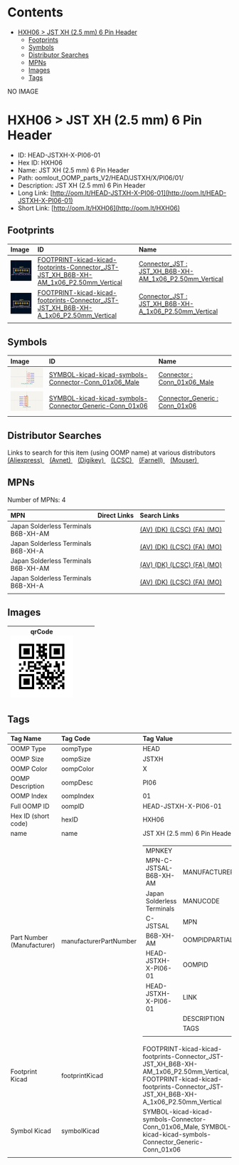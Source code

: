 



Contents
========

* [HXH06 > JST XH (2.5 mm) 6 Pin Header](#hxh06--jst-xh-25-mm-6-pin-header)
	* [Footprints](#footprints)
	* [Symbols](#symbols)
	* [Distributor Searches](#distributor-searches)
	* [MPNs](#mpns)
	* [Images](#images)
	* [Tags](#tags)
  
NO IMAGE  
# HXH06 > JST XH (2.5 mm) 6 Pin Header

- ID: HEAD-JSTXH-X-PI06-01
- Hex ID: HXH06
- Name: JST XH (2.5 mm) 6 Pin Header
- Path: oomlout_OOMP_parts_V2/HEAD/JSTXH/X/PI06/01/
- Description: JST XH (2.5 mm) 6 Pin Header
- Long Link: [http://oom.lt/HEAD-JSTXH-X-PI06-01](http://oom.lt/HEAD-JSTXH-X-PI06-01)
- Short Link: [http://oom.lt/HXH06](http://oom.lt/HXH06)

## Footprints
  

|Image|ID|Name|
| :--- | :--- | :--- |
|[![](https://raw.githubusercontent.com/oomlout/oomlout_OOMP_eda_V2/main/FOOTPRINT/kicad/kicad-footprints/Connector_JST/JST_XH_B6B-XH-AM_1x06_P2.50mm_Vertical/image_140.png)](https://github.com/oomlout/oomlout_OOMP_eda_V2/tree/main/FOOTPRINT/kicad/kicad-footprints/Connector_JST/JST_XH_B6B-XH-AM_1x06_P2.50mm_Vertical/)|[FOOTPRINT-kicad-kicad-footprints-Connector_JST-JST_XH_B6B-XH-AM_1x06_P2.50mm_Vertical](https://github.com/oomlout/oomlout_OOMP_eda_V2/tree/main/FOOTPRINT/kicad/kicad-footprints/Connector_JST/JST_XH_B6B-XH-AM_1x06_P2.50mm_Vertical/)|[Connector_JST : JST_XH_B6B-XH-AM_1x06_P2.50mm_Vertical](https://github.com/oomlout/oomlout_OOMP_eda_V2/tree/main/FOOTPRINT/kicad/kicad-footprints/Connector_JST/JST_XH_B6B-XH-AM_1x06_P2.50mm_Vertical/)|
|[![](https://raw.githubusercontent.com/oomlout/oomlout_OOMP_eda_V2/main/FOOTPRINT/kicad/kicad-footprints/Connector_JST/JST_XH_B6B-XH-A_1x06_P2.50mm_Vertical/image_140.png)](https://github.com/oomlout/oomlout_OOMP_eda_V2/tree/main/FOOTPRINT/kicad/kicad-footprints/Connector_JST/JST_XH_B6B-XH-A_1x06_P2.50mm_Vertical/)|[FOOTPRINT-kicad-kicad-footprints-Connector_JST-JST_XH_B6B-XH-A_1x06_P2.50mm_Vertical](https://github.com/oomlout/oomlout_OOMP_eda_V2/tree/main/FOOTPRINT/kicad/kicad-footprints/Connector_JST/JST_XH_B6B-XH-A_1x06_P2.50mm_Vertical/)|[Connector_JST : JST_XH_B6B-XH-A_1x06_P2.50mm_Vertical](https://github.com/oomlout/oomlout_OOMP_eda_V2/tree/main/FOOTPRINT/kicad/kicad-footprints/Connector_JST/JST_XH_B6B-XH-A_1x06_P2.50mm_Vertical/)|
||||

## Symbols
  

|Image|ID|Name|
| :--- | :--- | :--- |
|[![](https://raw.githubusercontent.com/oomlout/oomlout_OOMP_eda_V2/main/SYMBOL/kicad/kicad-symbols/Connector/Conn_01x06_Male/image_140.png)](https://github.com/oomlout/oomlout_OOMP_eda_V2/tree/main/SYMBOL/kicad/kicad-symbols/Connector/Conn_01x06_Male/)|[SYMBOL-kicad-kicad-symbols-Connector-Conn_01x06_Male](https://github.com/oomlout/oomlout_OOMP_eda_V2/tree/main/SYMBOL/kicad/kicad-symbols/Connector/Conn_01x06_Male/)|[Connector : Conn_01x06_Male](https://github.com/oomlout/oomlout_OOMP_eda_V2/tree/main/SYMBOL/kicad/kicad-symbols/Connector/Conn_01x06_Male/)|
|[![](https://raw.githubusercontent.com/oomlout/oomlout_OOMP_eda_V2/main/SYMBOL/kicad/kicad-symbols/Connector_Generic/Conn_01x06/image_140.png)](https://github.com/oomlout/oomlout_OOMP_eda_V2/tree/main/SYMBOL/kicad/kicad-symbols/Connector_Generic/Conn_01x06/)|[SYMBOL-kicad-kicad-symbols-Connector_Generic-Conn_01x06](https://github.com/oomlout/oomlout_OOMP_eda_V2/tree/main/SYMBOL/kicad/kicad-symbols/Connector_Generic/Conn_01x06/)|[Connector_Generic : Conn_01x06](https://github.com/oomlout/oomlout_OOMP_eda_V2/tree/main/SYMBOL/kicad/kicad-symbols/Connector_Generic/Conn_01x06/)|
||||

## Distributor Searches
  
Links to search for this item (using OOMP name) at various distributors  
[(Aliexpress) ](https://www.aliexpress.com/wholesale?SearchText=JST+XH+2.5+mm+6+Pin+Header)&nbsp;&nbsp;&nbsp;[(Avnet) ](https://www.avnet.com/shop/us/search/JST+XH+2.5+mm+6+Pin+Header)&nbsp;&nbsp;&nbsp;[(Digikey) ](https://www.digikey.co.uk/en/products/result?s=JST+XH+2.5+mm+6+Pin+Header)&nbsp;&nbsp;&nbsp;[(LCSC) ](https://www.lcsc.com/search?q=JST+XH+2.5+mm+6+Pin+Header)&nbsp;&nbsp;&nbsp;[(Farnell) ](https://uk.farnell.com/search?st=JST+XH+2.5+mm+6+Pin+Header)&nbsp;&nbsp;&nbsp;[(Mouser) ](https://www.mouser.com/c/?q=JST+XH+2.5+mm+6+Pin+Header)&nbsp;&nbsp;&nbsp;
## MPNs
  
Number of MPNs: 4  

|MPN|Direct Links|Search Links|
| :--- | :--- | :--- |
|Japan Solderless Terminals<br>B6B-XH-AM||[(AV) ](https://www.avnet.com/shop/us/search/B6B-XH-AM)[(DK) ](https://www.digikey.co.uk/products/en?keywords=B6B-XH-AM)[(LCSC) ](https://www.lcsc.com/search?q=B6B-XH-AM)[(FA) ](https://uk.farnell.com/search?st=B6B-XH-AM)[(MO) ](https://www.mouser.com/c/?q=B6B-XH-AM)|
|Japan Solderless Terminals<br>B6B-XH-A||[(AV) ](https://www.avnet.com/shop/us/search/B6B-XH-A)[(DK) ](https://www.digikey.co.uk/products/en?keywords=B6B-XH-A)[(LCSC) ](https://www.lcsc.com/search?q=B6B-XH-A)[(FA) ](https://uk.farnell.com/search?st=B6B-XH-A)[(MO) ](https://www.mouser.com/c/?q=B6B-XH-A)|
|Japan Solderless Terminals<br>B6B-XH-AM||[(AV) ](https://www.avnet.com/shop/us/search/B6B-XH-AM)[(DK) ](https://www.digikey.co.uk/products/en?keywords=B6B-XH-AM)[(LCSC) ](https://www.lcsc.com/search?q=B6B-XH-AM)[(FA) ](https://uk.farnell.com/search?st=B6B-XH-AM)[(MO) ](https://www.mouser.com/c/?q=B6B-XH-AM)|
|Japan Solderless Terminals<br>B6B-XH-A||[(AV) ](https://www.avnet.com/shop/us/search/B6B-XH-A)[(DK) ](https://www.digikey.co.uk/products/en?keywords=B6B-XH-A)[(LCSC) ](https://www.lcsc.com/search?q=B6B-XH-A)[(FA) ](https://uk.farnell.com/search?st=B6B-XH-A)[(MO) ](https://www.mouser.com/c/?q=B6B-XH-A)|
||||

## Images
  

|qrCode<br>[![](https://raw.githubusercontent.com/oomlout/oomlout_OOMP_parts_V2/main/HEAD/JSTXH/X/PI06/01/qrCode_140.png)](https://github.com/oomlout/oomlout_OOMP_parts_V2/tree/main/HEAD/JSTXH/X/PI06/01/qrCode.png)||||
| :---: | :---: | :---: | :---: |

## Tags
  

|Tag Name|Tag Code|Tag Value|
| :--- | :--- | :--- |
|OOMP Type|oompType|HEAD|
|OOMP Size|oompSize|JSTXH|
|OOMP Color|oompColor|X|
|OOMP Description|oompDesc|PI06|
|OOMP Index|oompIndex|01|
|Full OOMP ID|oompID|HEAD-JSTXH-X-PI06-01|
|Hex ID (short code)|hexID|HXH06|
|name|name|JST XH (2.5 mm) 6 Pin Header|
|Part Number (Manufacturer)|manufacturerPartNumber|<table><tr><td>MPNKEY</td></tr><tr><td> MPN-C-JSTSAL-B6B-XH-AM</td><td> MANUFACTURER</td></tr><tr><td> Japan Solderless Terminals</td><td> MANUCODE</td></tr><tr><td> C-JSTSAL</td><td> MPN</td></tr><tr><td> B6B-XH-AM</td><td> OOMPIDPARTIAL</td></tr><tr><td> HEAD-JSTXH-X-PI06-01</td><td> OOMPID</td></tr><tr><td> HEAD-JSTXH-X-PI06-01</td><td> LINK</td></tr><tr><td> </td><td> DESCRIPTION</td></tr><tr><td> </td><td> TAGS</td></tr><tr><td> </td></tr></table></td><td> <table><tr><td>MPNKEY</td></tr><tr><td> MPN-C-JSTSAL-B6B-XH-A</td><td> MANUFACTURER</td></tr><tr><td> Japan Solderless Terminals</td><td> MANUCODE</td></tr><tr><td> C-JSTSAL</td><td> MPN</td></tr><tr><td> B6B-XH-A</td><td> OOMPIDPARTIAL</td></tr><tr><td> HEAD-JSTXH-X-PI06-01</td><td> OOMPID</td></tr><tr><td> HEAD-JSTXH-X-PI06-01</td><td> LINK</td></tr><tr><td> </td><td> DESCRIPTION</td></tr><tr><td> </td><td> TAGS</td></tr><tr><td> </td></tr></table></td><td> <table><tr><td>MPNKEY</td></tr><tr><td> MPN-C-JSTSAL-B6B-XH-AM</td><td> MANUFACTURER</td></tr><tr><td> Japan Solderless Terminals</td><td> MANUCODE</td></tr><tr><td> C-JSTSAL</td><td> MPN</td></tr><tr><td> B6B-XH-AM</td><td> OOMPIDPARTIAL</td></tr><tr><td> HEAD-JSTXH-X-PI06-01</td><td> OOMPID</td></tr><tr><td> HEAD-JSTXH-X-PI06-01</td><td> LINK</td></tr><tr><td> </td><td> DESCRIPTION</td></tr><tr><td> </td><td> TAGS</td></tr><tr><td> </td></tr></table></td><td> <table><tr><td>MPNKEY</td></tr><tr><td> MPN-C-JSTSAL-B6B-XH-A</td><td> MANUFACTURER</td></tr><tr><td> Japan Solderless Terminals</td><td> MANUCODE</td></tr><tr><td> C-JSTSAL</td><td> MPN</td></tr><tr><td> B6B-XH-A</td><td> OOMPIDPARTIAL</td></tr><tr><td> HEAD-JSTXH-X-PI06-01</td><td> OOMPID</td></tr><tr><td> HEAD-JSTXH-X-PI06-01</td><td> LINK</td></tr><tr><td> </td><td> DESCRIPTION</td></tr><tr><td> </td><td> TAGS</td></tr><tr><td> </td></tr></table>|
|Footprint Kicad|footprintKicad|FOOTPRINT-kicad-kicad-footprints-Connector_JST-JST_XH_B6B-XH-AM_1x06_P2.50mm_Vertical, FOOTPRINT-kicad-kicad-footprints-Connector_JST-JST_XH_B6B-XH-A_1x06_P2.50mm_Vertical|
|Symbol Kicad|symbolKicad|SYMBOL-kicad-kicad-symbols-Connector-Conn_01x06_Male, SYMBOL-kicad-kicad-symbols-Connector_Generic-Conn_01x06|
||||
